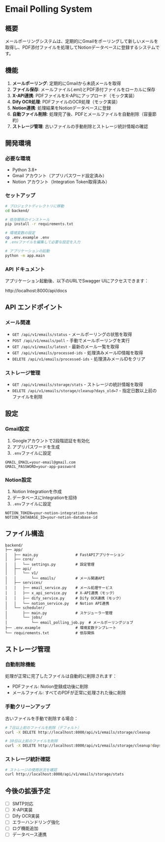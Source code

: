 # Email Polling System

## 概要

メールポーリングシステムは、定期的にGmailをポーリングして新しいメールを取得し、PDF添付ファイルを処理してNotionデータベースに登録するシステムです。

## 機能

1. **メールポーリング**: 定期的にGmailから未読メールを取得
2. **ファイル保存**: メールファイル(.eml)とPDF添付ファイルをローカルに保存
3. **X-API連携**: PDFファイルをX-APIにアップロード（モック実装）
4. **Dify OCR処理**: PDFファイルのOCR処理（モック実装）
5. **Notion連携**: 処理結果をNotionデータベースに登録
6. **自動ファイル削除**: 処理完了後、PDFとメールファイルを自動削除（容量節約）
7. **ストレージ管理**: 古いファイルの手動削除とストレージ統計情報の確認

## 開発環境

### 必要な環境

- Python 3.8+
- Gmail アカウント（アプリパスワード設定済み）
- Notion アカウント（Integration Token取得済み）

### セットアップ

```bash
# プロジェクトディレクトリに移動
cd backend/

# 依存関係のインストール
pip install -r requirements.txt

# 環境変数の設定
cp .env.example .env
# .envファイルを編集して必要な設定を入力

# アプリケーションの起動
python -m app.main
```

### API ドキュメント

アプリケーション起動後、以下のURLでSwagger UIにアクセスできます：

http://localhost:8000/api/docs

## API エンドポイント

### メール関連

- `GET /api/v1/emails/status` - メールポーリングの状態を取得
- `POST /api/v1/emails/poll` - 手動でメールポーリングを実行
- `GET /api/v1/emails/latest` - 最新のメール一覧を取得
- `GET /api/v1/emails/processed-ids` - 処理済みメールID情報を取得
- `DELETE /api/v1/emails/processed-ids` - 処理済みメールIDをクリア

### ストレージ管理

- `GET /api/v1/emails/storage/stats` - ストレージの統計情報を取得
- `DELETE /api/v1/emails/storage/cleanup?days_old=7` - 指定日数以上前のファイルを削除

## 設定

### Gmail設定

1. Googleアカウントで2段階認証を有効化
2. アプリパスワードを生成
3. `.env`ファイルに設定

```env
GMAIL_EMAIL=your-email@gmail.com
GMAIL_PASSWORD=your-app-password
```

### Notion設定

1. Notion Integrationを作成
2. データベースにIntegrationを招待
3. `.env`ファイルに設定

```env
NOTION_TOKEN=your-notion-integration-token
NOTION_DATABASE_ID=your-notion-database-id
```

## ファイル構造

```
backend/
├── app/
│   ├── main.py                 # FastAPIアプリケーション
│   ├── core/
│   │   └── settings.py         # 設定管理
│   ├── api/
│   │   └── v1/
│   │       └── emails/         # メール関連API
│   ├── services/
│   │   ├── email_service.py    # メール処理サービス
│   │   ├── x_api_service.py    # X-API連携（モック）
│   │   ├── dify_service.py     # Dify OCR連携（モック）
│   │   └── notion_service.py   # Notion API連携
│   └── scheduler/
│       ├── main.py             # スケジューラー管理
│       └── jobs/
│           └── email_polling_job.py  # メールポーリングジョブ
├── .env.example                # 環境変数テンプレート
└── requirements.txt            # 依存関係
```

## ストレージ管理

### 自動削除機能

処理が正常に完了したファイルは自動的に削除されます：
- PDFファイル: Notion登録成功後に削除
- メールファイル: すべてのPDFが正常に処理された後に削除

### 手動クリーンアップ

古いファイルを手動で削除する場合：

```bash
# 7日以上前のファイルを削除（デフォルト）
curl -X DELETE http://localhost:8000/api/v1/emails/storage/cleanup

# 30日以上前のファイルを削除
curl -X DELETE http://localhost:8000/api/v1/emails/storage/cleanup?days_old=30
```

### ストレージ統計確認

```bash
# ストレージの使用状況を確認
curl http://localhost:8000/api/v1/emails/storage/stats
```

## 今後の拡張予定

- [ ] SMTP対応
- [ ] X-API実装
- [ ] Dify OCR実装
- [ ] エラーハンドリング強化
- [ ] ログ機能追加
- [ ] データベース連携

